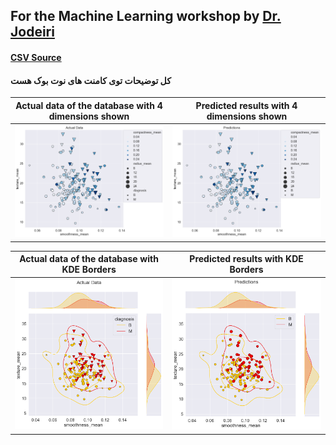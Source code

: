 ## For the Machine Learning workshop by [Dr. Jodeiri](https://ir.linkedin.com/in/jodeiri)

#### [CSV Source](https://www.kaggle.com/code/thewiredbear/tutorial-svm-with-breast-cancer-dataset/data)
#### کل توضیحات توی کامنت های نوت بوک هست 


Actual data of the database with 4 dimensions shown             |  Predicted results with 4 dimensions shown
:-------------------------:|:-------------------------:
![](https://github.com/RasaKh/AdvFacTraining/blob/main/SVMs-Seaborn/assets/Data-Dim.png)  |  ![](https://github.com/RasaKh/AdvFacTraining/blob/main/SVMs-Seaborn/assets/Pred-Dim.png)

Actual data of the database with KDE Borders             |  Predicted results with KDE Borders
:-------------------------:|:-------------------------:
![](https://github.com/RasaKh/AdvFacTraining/blob/main/SVMs-Seaborn/assets/Data-KDE.png)  |  ![](https://github.com/RasaKh/AdvFacTraining/blob/main/SVMs-Seaborn/assets/Pred-KDE.png)
